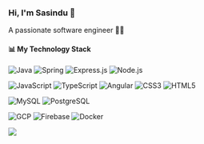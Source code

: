 
### Hi, I'm Sasindu 👋

 A passionate software engineer 👨‍💻


#### 📊 My Technology Stack


[//]: # (### 🤝 Connect with Me)

[//]: # ()
[//]: # ()
[//]: # (---)


![Java](https://img.shields.io/badge/Java-007396?style=flat-square&logo=java&logoColor=white)
![Spring](https://img.shields.io/badge/Spring-6DB33F?style=flat-square&logo=spring&logoColor=white)
![Express.js](https://img.shields.io/badge/Express.js-000000?style=flat-square&logo=express&logoColor=white)
![Node.js](https://img.shields.io/badge/Node.js-339933?style=flat-square&logo=nodedotjs&logoColor=white)

![JavaScript](https://img.shields.io/badge/JavaScript-F7DF1E?style=flat-square&logo=javascript&logoColor=black)
![TypeScript](https://img.shields.io/badge/TypeScript-007ACC?style=flat-square&logo=typescript&logoColor=white)
![Angular](https://img.shields.io/badge/Angular-DD0031?style=flat-square&logo=angular&logoColor=white)
![CSS3](https://img.shields.io/badge/CSS3-1572B6?style=flat-square&logo=css3&logoColor=white)
![HTML5](https://img.shields.io/badge/HTML5-E34F26?style=flat-square&logo=html5&logoColor=white)


![MySQL](https://img.shields.io/badge/MySQL-4479A1?style=flat-square&logo=mysql&logoColor=white)
![PostgreSQL](https://img.shields.io/badge/PostgreSQL-336791?style=flat-square&logo=postgresql&logoColor=white)



![GCP](https://img.shields.io/badge/GCP-4285F4?style=flat-square&logo=googlecloud&logoColor=white)
![Firebase](https://img.shields.io/badge/Firebase-FFCA28?style=flat-square&logo=firebase&logoColor=black)
![Docker](https://img.shields.io/badge/Docker-2496ED?style=flat-square&logo=docker&logoColor=white)


[//]: # (<p><img align="center" src="https://github-readme-stats.vercel.app/api/top-langs?username=sasindu-abhayawardhana&show_icons=true&locale=en&layout=compact" alt="sasindu-abhayawardhana" /></p>)

![](http://github-profile-summary-cards.vercel.app/api/cards/profile-details?username=Sasindu-Abhayawardhana&theme=solarized_dark) 

<!--
### Hi there 👋

💼 Technical Skills
![Java](https://img.shields.io/badge/java-%23ED8B00.svg?style=for-the-badge&logo=openjdk&logoColor=white)

![C++](https://img.shields.io/badge/c++-%2300599C.svg?style=for-the-badge&logo=c%2B%2B&logoColor=white)

![JavaFX](https://img.shields.io/badge/javafx-%23FF0000.svg?style=for-the-badge&logo=javafx&logoColor=white)


![Anurag's GitHub stats](https://github-readme-stats.vercel.app/api?username=Sasindu-Abhayawardhana&show_icons=true&theme=transparent)

**Sasindu-Abhayawardhana/Sasindu-Abhayawardhana** is a ✨ _special_ ✨ repository because its `README.md` (this file) appears on your GitHub profile.

Here are some ideas to get you started:

- 🔭 I’m currently working on ...
- 🌱 I’m currently learning ...
- 👯 I’m looking to collaborate on ...
- 🤔 I’m looking for help with ...
- 💬 Ask me about ...
- 📫 How to reach me: ...
- 😄 Pronouns: ...
- ⚡ Fun fact: ...
-->
